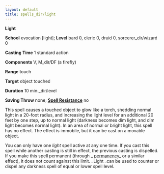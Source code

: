```yaml
---
layout: default
title: spells_dir/light
---
```

 **Light**

**School** evocation [light]; **Level** bard 0, cleric 0, druid 0, sorcerer_dir/wizard 0

**Casting Time** 1 standard action

**Components** V, M_dir/DF (a firefly)

**Range** touch

**Target** object touched

**Duration** 10 min._dir/level

**Saving Throw** none; **[Spell Resistance](../glossary#_spell-resistance)** no

This spell causes a touched object to glow like a torch, shedding normal light in a 20-foot radius, and increasing the light level for an additional 20 feet by one step, up to normal light (darkness becomes dim light, and dim light becomes normal light). In an area of normal or bright light, this spell has no effect. The effect is immobile, but it can be cast on a movable object.

You can only have one _light_ spell active at any one time. If you cast this spell while another casting is still in effect, the previous casting is dispelled. If you make this spell permanent (through _ [permanency](permanency#_permanency)_ or a similar effect), it does not count against this limit. _Light _can be used to counter or dispel any darkness spell of equal or lower spell level.

